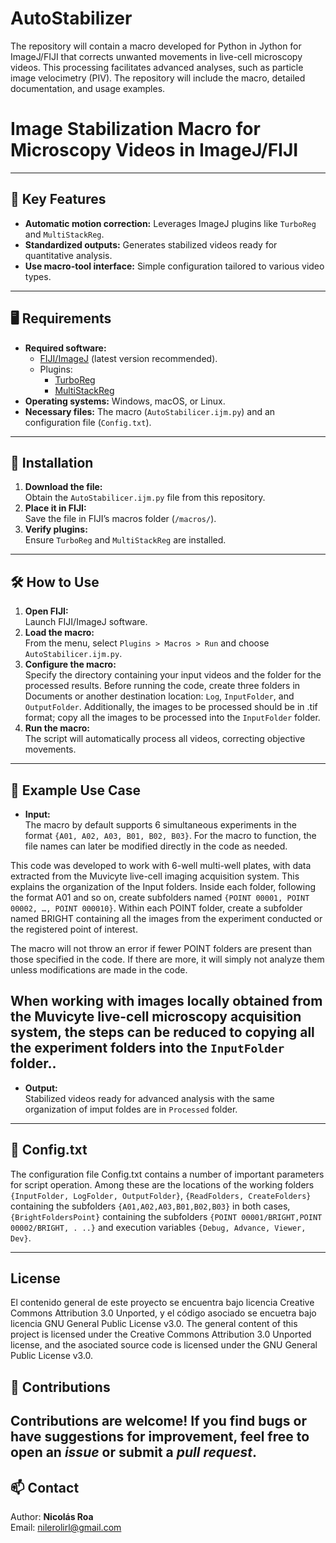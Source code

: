 # AutoStabilizer
The repository will contain a macro developed for Python in Jython for ImageJ/FIJI that corrects unwanted movements in live-cell microscopy videos. This processing facilitates advanced analyses, such as particle image velocimetry (PIV). The repository will include the macro, detailed documentation, and usage examples.
# Image Stabilization Macro for Microscopy Videos in ImageJ/FIJI
---
## 🚀 **Key Features**
- **Automatic motion correction:** Leverages ImageJ plugins like `TurboReg` and `MultiStackReg`.
- **Standardized outputs:** Generates stabilized videos ready for quantitative analysis.
- **Use macro-tool interface:** Simple configuration tailored to various video types.
---
## 🖥️ **Requirements**
- **Required software:**
  - [FIJI/ImageJ](https://imagej.net/software/fiji/) (latest version recommended).
  - Plugins:
    - [TurboReg](https://imagej.net/plugins/turboreg)
    - [MultiStackReg](https://imagej.net/plugins/multistackreg)
- **Operating systems:** Windows, macOS, or Linux.
- **Necessary files:** The macro (`AutoStabilicer.ijm.py`) and an configuration file (`Config.txt`).
---
## 🔧 **Installation**
1. **Download the file:**  
   Obtain the `AutoStabilicer.ijm.py` file from this repository.
2. **Place it in FIJI:**  
   Save the file in FIJI’s macros folder (`/macros/`).
3. **Verify plugins:**  
   Ensure `TurboReg` and `MultiStackReg` are installed.
---
## 🛠️ **How to Use**
1. **Open FIJI:**  
   Launch FIJI/ImageJ software.
2. **Load the macro:**  
   From the menu, select `Plugins > Macros > Run` and choose `AutoStabilicer.ijm.py`.
3. **Configure the macro:**  
   Specify the directory containing your input videos and the folder for the processed results. Before running the code, create three folders in Documents or another destination location: `Log`, `InputFolder`, and `OutputFolder`. Additionally, the images to be processed should be in .tif format; copy all the images to be processed into the `InputFolder` folder.
4. **Run the macro:**  
   The script will automatically process all videos, correcting objective movements.
---
## 🧪 **Example Use Case**
- **Input:**  
 The macro by default supports 6 simultaneous experiments in the format `{A01, A02, A03, B01, B02, B03}`. For the macro to function, the file names can later be modified directly in the code as needed.

This code was developed to work with 6-well multi-well plates, with data extracted from the Muvicyte live-cell imaging acquisition system. This explains the organization of the Input folders. Inside each folder, following the format A01 and so on, create subfolders named `{POINT 00001, POINT 00002, …, POINT 000010}`. Within each POINT folder, create a subfolder named BRIGHT containing all the images from the experiment conducted or the registered point of interest.

The macro will not throw an error if fewer POINT folders are present than those specified in the code. If there are more, it will simply not analyze them unless modifications are made in the code.

When working with images locally obtained from the Muvicyte live-cell microscopy acquisition system, the steps can be reduced to copying all the experiment folders into the `InputFolder` folder..
---
- **Output:**  
  Stabilized videos ready for advanced analysis with the same organization of imput foldes are in `Processed` folder.
---
## 📄 **Config.txt**
The configuration file Config.txt contains a number of important parameters for script operation. Among these are the locations of the working folders `{InputFolder, LogFolder, OutputFolder}`, `{ReadFolders, CreateFolders}` containing the subfolders `{A01,A02,A03,B01,B02,B03}` in both cases, `{BrightFoldersPoint}` containing the subfolders `{POINT 00001/BRIGHT,POINT 00002/BRIGHT, . ..}` and execution variables `{Debug, Advance, Viewer, Dev}`.

---
## License
El contenido general de este proyecto se encuentra bajo licencia Creative Commons Attribution 3.0 Unported, y el código asociado se encuetra bajo licencia GNU General Public License v3.0.
The general content of this project is licensed under the Creative Commons Attribution 3.0 Unported license, and the asociated source code is licensed under the GNU General Public License v3.0. 

## 🤝 **Contributions**
Contributions are welcome! If you find bugs or have suggestions for improvement, feel free to open an *issue* or submit a *pull request*.
---
## 📫 **Contact**
Author: **Nicolás Roa**  
Email: [nilerolirl@gmail.com](mailto:nilerolir@gmail.com)  

